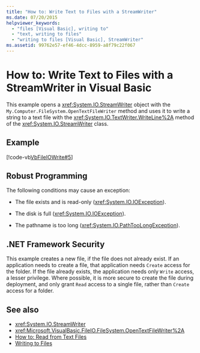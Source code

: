 ```yaml
---
title: "How to: Write Text to Files with a StreamWriter"
ms.date: 07/20/2015
helpviewer_keywords: 
  - "files [Visual Basic], writing to"
  - "text, writing to files"
  - "writing to files [Visual Basic], StreamWriter"
ms.assetid: 99762e57-ef46-4dcc-8959-a8f79c22f067
---
```

# How to: Write Text to Files with a StreamWriter in Visual Basic

This example opens a <xref:System.IO.StreamWriter> object with the `My.Computer.FileSystem.OpenTextFileWriter` method and uses it to write a string to a text file with the <xref:System.IO.TextWriter.WriteLine%2A> method of the <xref:System.IO.StreamWriter> class.  
  
## Example  

 [!code-vb[VbFileIOWrite#5](~/samples/snippets/visualbasic/VS_Snippets_VBCSharp/VbFileIOWrite/VB/Class1.vb#5)]  
  
## Robust Programming  

 The following conditions may cause an exception:  
  
- The file exists and is read-only (<xref:System.IO.IOException>).  
  
- The disk is full (<xref:System.IO.IOException>).  
  
- The pathname is too long (<xref:System.IO.PathTooLongException>).  
  
## .NET Framework Security  

 This example creates a new file, if the file does not already exist. If an application needs to create a file, that application needs `Create` access for the folder. If the file already exists, the application needs only `Write` access, a lesser privilege. Where possible, it is more secure to create the file during deployment, and only grant `Read` access to a single file, rather than `Create` access for a folder.  
  
## See also

- <xref:System.IO.StreamWriter>
- <xref:Microsoft.VisualBasic.FileIO.FileSystem.OpenTextFileWriter%2A>
- [How to: Read from Text Files](how-to-read-from-text-files.md)
- [Writing to Files](writing-to-files.md)
